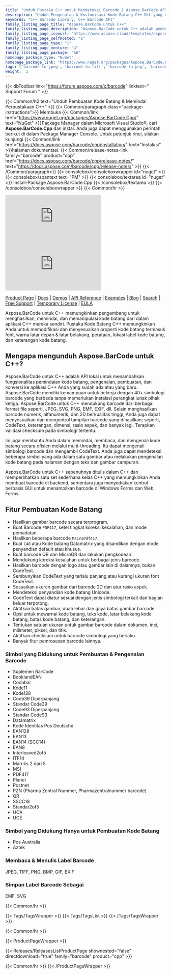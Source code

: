 ```yaml
---
title: "Unduh Pustaka C++ untuk Mendeteksi Barcode | Aspose.BarCode API"
description: "Unduh Pengenalan & Kustomisasi Kode Batang C++ DLL yang memungkinkan Anda mengembangkan & menyesuaikan kode batang yang mendukung simbologi kode batang numerik, alfa-numerik & 2D."
keywords: "C++ Barcode Library, C++ Barcode API"
family_listing_page_title: "Aspose.BarCode untuk C++"
family_listing_page_description: "Aspose.BarCode untuk C++ adalah pembuatan kode batang dan pustaka pengenalan yang kuat dan andal, ditulis dalam C++14, memungkinkan pengembang untuk dengan cepat dan mudah menambahkan pembuatan kode batang dan fungsi pengenalan ke aplikasi mereka.Aspose.BarCode untuk C++ mendukung standar kode batang yang paling mapan dan spesifikasi kode batang. Ini memiliki kemampuan untuk mengekspor ke berbagai format gambar termasuk: BMP, GIF, JPEG, PNG, TIFF dan SVG."
family_listing_page_iconurl: "https://www.aspose.cloud/templates/aspose/App_Themes/V3/images/barcode/272x272/aspose_barcode-for-cpp-min.png"
family_listing_page_selfHosted: "1"
family_listing_page_type: "1"
family_listing_page_venture: "4"
family_listing_page_package: "66"
homepage_package_type: "NuGet"
homepage_package_link: "https://www.nuget.org/packages/Aspose.BarCode.Cpp"
tags: ['barcode-to-jpeg', 'barcode-to-tiff', 'barcode-to-png', 'barcode-to-bmp', 'barcode-to-gif', 'barcode-to-exif', 'barcode-to-emf', 'barcode-to-svg']
weight:  2
---
```


{{< dbToolbar link="https://forum.aspose.com/c/barcode" linktext=" Support Forum " >}}

{{< Common/h2 text="Unduh Pembuatan Kode Batang & Memindai Perpustakaan C++"  >}}
{{< Common/paragraph class="package-instructions">}}
Membuka
{{< Common/link href="https://www.nuget.org/packages/Aspose.BarCode.Cpp/" text="NuGet"  >}}Package Manager dalam Microsoft Visual Studio®, cari <b>Aspose.BarCode.Cpp</b> dan instal. Anda juga dapat menggunakan perintah berikut di dalam Package Manager Console. Untuk petunjuk rinci, silakan kunjungi
{{< Common/link href="https://docs.aspose.com/barcode/cpp/installation/" text="Instalasi"  >}}halaman dokumentasi.
{{< Common/release-notes-link family="barcode" product="cpp" href="https://docs.aspose.com/barcode/cpp/release-notes/" text="https://docs.aspose.com/barcode/cpp/release-notes/"  >}}
{{< /Common/paragraph>}}
{{< consolebox/consoleboxwrapper id="nuget" >}}
       {{< consolebox/spantext text="PM" >}}
       {{< consolebox/textarea id="nuget" >}} Install-Package Aspose.BarCode.Cpp {{< /consolebox/textarea >}}
{{< /consolebox/consoleboxwrapper >}}
{{< Common/hr >}}

![Nuget](https://img.shields.io/nuget/v/Aspose.BarCode.Cpp) ![Nuget](https://img.shields.io/nuget/dt/Aspose.BarCode.Cpp?label=nuget%20downloads)

[Product Page](https://products.aspose.com/barcode/cpp/) | [Docs](https://docs.aspose.com/barcode/cpp/) | [Demos](https://products.aspose.app/barcode/family) | [API Reference](https://reference.aspose.com/barcode/cpp) | [Examples](https://github.com/aspose-barcode/Aspose.Barcode-for-C) | [Blog](https://blog.aspose.com/category/barcode/) | [Search](https://search.aspose.com/) | [Free Support](https://forum.aspose.com/c/barcode) | [Temporary License](https://purchase.aspose.com/temporary-license) | [EULA](https://about.aspose.com/legal/eula/)

Aspose.BarCode untuk C++ memungkinkan pengembang untuk menghasilkan, memindai, dan memanipulasi kode batang dari dalam aplikasi C++ mereka sendiri. Pustaka Kode Batang C++ memungkinkan Anda untuk memodifikasi dan menyesuaikan properti kode batang termasuk font, warna latar depan & latar belakang, perataan, lokasi label kode batang, dan keterangan kode batang.

## Mengapa mengunduh Aspose.BarCode untuk C++?

Aspose.BarCode untuk C++ adalah API lokal untuk menambahkan fungsionalitas pemindaian kode batang, pengenalan, pembuatan, dan konversi ke aplikasi C++ Anda yang sudah ada atau yang baru. Aspose.BarCode memiliki kemampuan untuk bekerja dengan 40+ simbologi barcode yang berbeda tanpa memerlukan instalasi perangkat lunak pihak ketiga. Aspose.BarCode untuk C++ mendukung barcode dari berbagai format file seperti, JPEG, SVG, PNG, EMF, EXIF, dll. Selain menghasilkan barcode numerik, alfanumerik, dan 2D berkualitas tinggi, Anda juga dapat menyesuaikan dan mengontrol tampilan barcode yang dihasilkan; seperti, CodeText, keterangan, dimensi, rasio aspek, dan banyak lagi. Terapkan validasi checksum pada simbologi tertentu.

Ini juga membantu Anda dalam memindai, membaca, dan mengenali kode batang secara efisien melalui multi-threading. Itu dapat mengenali simbologi barcode dan mengambil CodeText. Anda juga dapat mendeteksi beberapa simbol yang ada dalam satu gambar atau melakukan pengenalan kode batang pada halaman dengan teks dan gambar campuran.

Aspose.BarCode untuk C++ sepenuhnya ditulis dalam C++ dan memperlihatkan satu set sederhana kelas C++ yang memungkinkan Anda membuat barcode di backend, sementara juga menyediakan kontrol berbasis GUI untuk menampilkan barcode di Windows Forms dan Web Forms.

## Fitur Pembuatan Kode Batang

- Hasilkan gambar barcode secara terprogram.
- Buat Barcode `PDF417`, setel tingkat koreksi kesalahan, dan mode pemadatan.
- Hasilkan beberapa barcode `MacroPdf417`.
- Buat `C40` atau Kode batang Datamatrix yang disandikan dengan mode penyandian default atau khusus.
- Buat barcode QR dan MicroQR dan lakukan pengkodean.
- Mendukung koreksi kesalahan untuk berbagai jenis barcode.
- Hasilkan barcode dengan logo atau gambar lain di dalamnya, bukan CodeText.
- Sembunyikan CodeText yang terlalu panjang atau kurangi ukuran font CodeText.
- Sesuaikan ukuran gambar dari barcode 2D dan atur rasio aspek.
- Mendeteksi penyandian kode batang Unicode.
- CodeText dapat diatur sesuai dengan jenis simbologi terkait dan bagian keluar terpotong.
- Aktifkan batas gambar, ubah lebar dan gaya batas gambar barcode.
- Opsi untuk mewarnai kode batang, teks kode, latar belakang kode batang, batas kode batang, dan keterangan.
- Tentukan satuan ukuran untuk gambar barcode dalam dokumen, inci, milimeter, piksel, dan titik.
- Aktifkan checksum untuk barcode simbologi yang berlaku.
- Banyak fitur pemrosesan barcode lainnya.

### Simbol yang Didukung untuk Pembuatan & Pengenalan Barcode

- Suplemen BarCode
- BooklandEAN
- Codabar
- Kode11
- Kode128
- Code39 Diperpanjang
- Standar Code39
- Code93 Diperpanjang
- Standar Code93
- Datamatrix
- Kode Identitas Pos Deutsche
- EAN128
- EAN13
- EAN14 (SCC14)
- EAN8
- Interleaved2of5
- ITF14
- Matriks 2 dari 5
- MSI
- PDF417
- Planet
- Postnet
- PZN (Pharma Zentral Nummer, Pharmazentralnummer barcode)
- QR
- SSCC18
- Standar2of5
- UCA
- UCE

### Simbol yang Didukung Hanya untuk Pembuatan Kode Batang

- Pos Australia
- Aztek

### Membaca & Menulis Label Barcode

JPEG, TIFF, PNG, BMP, GIF, EXIF

### Simpan Label Barcode Sebagai

EMF, SVG

{{< Common/hr >}}

{{< Tags/TagsWrapper >}}
 {{< Tags/TagsList >}}
{{< /Tags/TagsWrapper >}}

{{< Common/hr >}}

{{< ProductPageWrapper >}}
<!-- ReleasesListProductPage-->
   {{< Releases/ReleasesListProductPage shownested="false"  directdownload="true" family="barcode" product="cpp" >}}
<!-- /ReleasesListProductPage-->
{{< Common/hr >}}
{{< /ProductPageWrapper >}}

